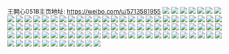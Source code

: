 王開心0518主页地址: https://weibo.com/u/5713581955 
![](https://wx4.sinaimg.cn/mw2000/006eFBFFly1h9brahcxtsj33402c0hdv.jpg) 
![](https://wx4.sinaimg.cn/mw2000/006eFBFFly1h9brabh3fvj33402c07wj.jpg) 
![](https://wx4.sinaimg.cn/mw2000/006eFBFFly1h9brajm73aj33402c0hdv.jpg) 
![](https://wx4.sinaimg.cn/mw2000/006eFBFFly1h9bran0kefj33402c0e83.jpg) 
![](https://wx4.sinaimg.cn/mw2000/006eFBFFgy1h9117x5m7nj31o0280b29.jpg) 
![](https://wx4.sinaimg.cn/mw2000/006eFBFFgy1h9117t9jfvj31o0280hdt.jpg) 
![](https://wx4.sinaimg.cn/mw2000/006eFBFFgy1h8wn919sl9j31sc2axkjm.jpg) 
![](https://wx4.sinaimg.cn/mw2000/006eFBFFgy1h8u5pdl5usj327y2uknpd.jpg) 
![](https://wx4.sinaimg.cn/mw2000/006eFBFFgy1h8r9ivkq6ij30j70j5jsu.jpg) 
![](https://wx4.sinaimg.cn/mw2000/006eFBFFgy1h8ocz5edpuj32c02c01ky.jpg) 
![](https://wx4.sinaimg.cn/mw2000/006eFBFFgy1h8oczgbrbsj30yi22ohdt.jpg) 
![](https://wx4.sinaimg.cn/mw2000/006eFBFFgy1h82iivcc8sj31be0zk0z1.jpg) 
![](https://wx4.sinaimg.cn/mw2000/006eFBFFgy1h7pgozbuorj30us0u0n4r.jpg) 
![](https://wx4.sinaimg.cn/mw2000/006eFBFFgy1h7pgoxcbl3j30u40u046k.jpg) 
![](https://wx4.sinaimg.cn/mw2000/006eFBFFgy1h7pgoyd3dcj30uf0u0aj0.jpg) 
![](https://wx4.sinaimg.cn/mw2000/006eFBFFgy1h7pgozy4bvj30u00weq86.jpg) 
![](https://wx4.sinaimg.cn/mw2000/006eFBFFgy1h7gmd91kpdj30u01mfwhr.jpg) 
![](https://wx4.sinaimg.cn/mw2000/006eFBFFgy1h7famf7kokj30u00u0q8t.jpg) 
![](https://wx4.sinaimg.cn/mw2000/006eFBFFgy1h7famczi6fj30u00vsadd.jpg) 
![](https://wx4.sinaimg.cn/mw2000/006eFBFFgy1h7bwoakudcj30yi0yan89.jpg) 
![](https://wx4.sinaimg.cn/mw2000/006eFBFFgy1h7bwoka2wkj30yh1dkgta.jpg) 
![](https://wx4.sinaimg.cn/mw2000/006eFBFFgy1h78evb91epj30ux0u0whe.jpg) 
![](https://wx4.sinaimg.cn/mw2000/006eFBFFgy1h78evbuaq6j30ui0u0wj2.jpg) 
![](https://wx4.sinaimg.cn/mw2000/006eFBFFgy1h75a8eafexj31400u0wg0.jpg) 
![](https://wx4.sinaimg.cn/mw2000/006eFBFFgy1h71ggxewioj30yi0i1gqv.jpg) 
![](https://wx4.sinaimg.cn/mw2000/006eFBFFgy1h71ggzzu1fj32c02c0e82.jpg) 
![](https://wx4.sinaimg.cn/mw2000/006eFBFFgy1h71gkw6ktkj32c02c04qr.jpg) 
![](https://wx4.sinaimg.cn/mw2000/006eFBFFgy1h70cusetzqj30yi22o4qp.jpg) 
![](https://wx4.sinaimg.cn/mw2000/006eFBFFgy1h70cuuhzq7j30yh0xwnat.jpg) 
![](https://wx4.sinaimg.cn/mw2000/006eFBFFgy1h70cuts91qj30yh0y2k3m.jpg) 
![](https://wx4.sinaimg.cn/mw2000/006eFBFFgy1h70cuxczqjj30u017g7ja.jpg) 
![](https://wx4.sinaimg.cn/mw2000/006eFBFFgy1h6y1tav1zcj30yh1jnwg3.jpg) 
![](https://wx4.sinaimg.cn/mw2000/006eFBFFgy1h6vswwfyyij328g2zax6q.jpg) 
![](https://wx4.sinaimg.cn/mw2000/006eFBFFgy1h6vsr49767j31sc2dstkl.jpg) 
![](https://wx4.sinaimg.cn/mw2000/006eFBFFgy1h6vsqyq3usj30yh0y3k3g.jpg) 
![](https://wx4.sinaimg.cn/mw2000/006eFBFFgy1h6vsr1hh57j30x21p9wt3.jpg) 
![](https://wx4.sinaimg.cn/mw2000/006eFBFFgy1h6vsqz5c8qj30yh0iy78q.jpg) 
![](https://wx4.sinaimg.cn/mw2000/006eFBFFgy1h6q7kuy6ftj32c0340u0x.jpg) 
![](https://wx4.sinaimg.cn/mw2000/006eFBFFgy1h6fcabqrzgj32c02c0kc3.jpg) 
![](https://wx4.sinaimg.cn/mw2000/006eFBFFgy1h61ymgxfujj30tz113n0i.jpg) 
![](https://wx4.sinaimg.cn/mw2000/006eFBFFgy1h5yf6xy0ojj32c0340qnu.jpg) 
![](https://wx4.sinaimg.cn/mw2000/006eFBFFly1h5tqqckfnnj32c0340e83.jpg) 
![](https://wx4.sinaimg.cn/mw2000/006eFBFFly1h5tqrycfzmj32c0340x6s.jpg) 
![](https://wx4.sinaimg.cn/mw2000/006eFBFFly1h5tqqjtkdcj31sc1sce81.jpg) 
![](https://wx4.sinaimg.cn/mw2000/006eFBFFly1h5tqqldwecj31w02ioe81.jpg) 
![](https://wx4.sinaimg.cn/mw2000/006eFBFFly1h5nw954712j30yi19s7wh.jpg) 
![](https://wx4.sinaimg.cn/mw2000/006eFBFFly1h5nw9604ksj30yi19w7i0.jpg) 
![](https://wx4.sinaimg.cn/mw2000/006eFBFFly1h5nw98ksahj31w02io7wh.jpg) 
![](https://wx4.sinaimg.cn/mw2000/006eFBFFly1h5mqi677wcj30u00u0dj5.jpg) 
![](https://wx4.sinaimg.cn/mw2000/006eFBFFly1h5gim2lapqj334022onpd.jpg) 
![](https://wx4.sinaimg.cn/mw2000/006eFBFFly1h591b67seyj31sc2ds4qp.jpg) 
![](https://wx4.sinaimg.cn/mw2000/006eFBFFly1h591b4ok1fj31sc2c8hdu.jpg) 
![](https://wx4.sinaimg.cn/mw2000/006eFBFFly1h591b1rur8j32in1jchdt.jpg) 
![](https://wx4.sinaimg.cn/mw2000/006eFBFFly1h591b9tt64j32c02c0qv8.jpg) 
![](https://wx4.sinaimg.cn/mw2000/006eFBFFly1h50rzz2uh7j30u01cewkr.jpg) 
![](https://wx4.sinaimg.cn/mw2000/006eFBFFly1h50rzzvp0kj30u0140akd.jpg) 
![](https://wx4.sinaimg.cn/mw2000/006eFBFFly1h50rzzh3gaj30u015ljyw.jpg) 
![](https://wx4.sinaimg.cn/mw2000/006eFBFFly1h50s011wtcj30u00u00xp.jpg) 
![](https://wx4.sinaimg.cn/mw2000/006eFBFFly1h50s1bghx6j30u00u0tev.jpg) 
![](https://wx4.sinaimg.cn/mw2000/006eFBFFly1h50s00h86nj30u01404c4.jpg) 
![](https://wx4.sinaimg.cn/mw2000/006eFBFFly1h50s1arffsj30u00u0wjh.jpg) 
![](https://wx4.sinaimg.cn/mw2000/006eFBFFly1h50s19y23xj30ur0jywk6.jpg) 
![](https://wx4.sinaimg.cn/mw2000/006eFBFFly1h50s1b3yh0j30u00u0wk2.jpg) 
![](https://wx4.sinaimg.cn/mw2000/006eFBFFly1h50s1bs0wzj30yh0ir43r.jpg) 
![](https://wx4.sinaimg.cn/mw2000/006eFBFFly1h50s1cd6z5j30u011utm2.jpg) 
![](https://wx4.sinaimg.cn/mw2000/006eFBFFly1h4wtmgop1oj30u01ixh0g.jpg) 
![](https://wx4.sinaimg.cn/mw2000/006eFBFFly1h4wtmhklysj30u0190jy6.jpg) 
![](https://wx4.sinaimg.cn/mw2000/006eFBFFly1h4wtmi9x4oj30u019246h.jpg) 
![](https://wx4.sinaimg.cn/mw2000/006eFBFFly1h4wtmdqn2bj30u012m44v.jpg) 
![](https://wx4.sinaimg.cn/mw2000/006eFBFFly1h4wtmisuz3j30u012x42p.jpg) 
![](https://wx4.sinaimg.cn/mw2000/006eFBFFly1h4wtmjzcsqj30u0140gtm.jpg) 
![](https://wx4.sinaimg.cn/mw2000/006eFBFFly1h4wtmki5ikj30u0190n1w.jpg) 
![](https://wx4.sinaimg.cn/mw2000/006eFBFFly1h4wtmjggwhj30u019jwj3.jpg) 
![](https://wx4.sinaimg.cn/mw2000/006eFBFFly1h4wtmmeg5yj30u0190dkc.jpg) 
![](https://wx4.sinaimg.cn/mw2000/006eFBFFly1h45g8p583fj30sg0iydo3.jpg) 
![](https://wx4.sinaimg.cn/mw2000/006eFBFFly1h45g8py0zqj30yi0psgy1.jpg) 
![](https://wx4.sinaimg.cn/mw2000/006eFBFFly1h45g8qj7tej30yi0mp7dp.jpg) 
![](https://wx4.sinaimg.cn/mw2000/006eFBFFly1h45g8oki0gj30vq0l8470.jpg) 
![](https://wx4.sinaimg.cn/mw2000/006eFBFFly1h45g8ry2zkj30yi0yie81.jpg) 
![](https://wx4.sinaimg.cn/mw2000/006eFBFFly1h45g8utj7lj30xv0n9b1h.jpg) 
![](https://wx4.sinaimg.cn/mw2000/006eFBFFly1h43vu0420uj30u00u0tf1.jpg) 
![](https://wx4.sinaimg.cn/mw2000/006eFBFFly1h3rufgrbuvj31sc2ds7wi.jpg) 
![](https://wx4.sinaimg.cn/mw2000/006eFBFFly1h3rufitbtoj31sc1sc4qq.jpg) 
![](https://wx4.sinaimg.cn/mw2000/006eFBFFly1h3rufkaty8j30yb0yb1kx.jpg) 
![](https://wx4.sinaimg.cn/mw2000/006eFBFFly1h3ruflvtiqj31sc2ds7wh.jpg) 
![](https://wx4.sinaimg.cn/mw2000/006eFBFFly1h3rufevj11j32c02c0kjl.jpg) 
![](https://wx4.sinaimg.cn/mw2000/006eFBFFly1h3rufoa39ij31sc2ds7wh.jpg) 
![](https://wx4.sinaimg.cn/mw2000/006eFBFFgy1h3dpm2nyswj31sc2ds7wi.jpg) 
![](https://wx4.sinaimg.cn/mw2000/006eFBFFgy1h2yxyr44bxj30yi1a0qjl.jpg) 
![](https://wx4.sinaimg.cn/mw2000/006eFBFFgy1h2yxyo7h67j30yi19znd3.jpg) 
![](https://wx4.sinaimg.cn/mw2000/006eFBFFgy1h2yxyrkd0bj30yi19uwvp.jpg) 
![](https://wx4.sinaimg.cn/mw2000/006eFBFFgy1h2yxype482j30xm0xmn72.jpg) 
![](https://wx4.sinaimg.cn/mw2000/006eFBFFgy1h2yxyotjwgj30yi0yi12y.jpg) 
